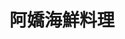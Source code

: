 ---
title: "阿嬌海鮮料理"
description: "阿嬌海鮮料理"
layout: shop
keywords:
  - 美食競賽
  - 台灣美食
  - 美食精選
datePublished: "2025-06-30"
dateModified: "2025-07-03"
city: "台北市"
district: "大安區"
address: "台北市大安區大安路二段19號"
phone: "0227061177"
geo: "25.032283710807754, 121.5461180859745"
google_map: "https://maps.app.goo.gl/ywhRk8dwK9yjZ5n86"
footinder: "https://footinder.com.tw/%E5%8F%B0%E5%8C%97%E5%B8%82%E5%A4%A7%E5%AE%89%E5%8D%80/36286/"
official: ""
award:
  - name: "500盤"
    year: "2024"
    entries:
      - dishes:
          - "酸菜蚵仔"

---